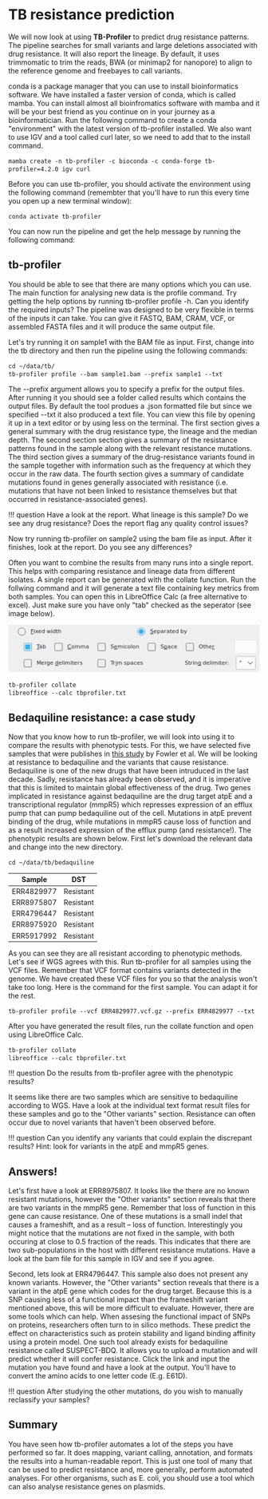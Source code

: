 # TB resistance prediction


We will now look at using **TB-Profiler** to predict drug resistance patterns. The pipeline searches for small variants and large deletions associated with drug resistance. It will also report the lineage. By default, it uses trimmomatic to trim the reads, BWA (or minimap2 for nanopore) to align to the reference genome and freebayes to call variants.

conda is a package manager that you can use to install bioinformatics software. We have installed a faster version of conda, which is called mamba. You can install almost all bioinfromatics software with mamba and it will be your best friend as you continue on in your journey as a bioinformatician. Run the following command to create a conda "environment" with the latest version of tb-profiler installed. We also want to use IGV and a tool called curl later, so we need to add that to the install command.

```
mamba create -n tb-profiler -c bioconda -c conda-forge tb-profiler=4.2.0 igv curl
```

Before you can use tb-profiler, you should activate the environment using the following command (remembter that you'll have to run this every time you open up a new terminal window):

```
conda activate tb-profiler
```

You can now run the pipeline and get the help message by running the following command:

## tb-profiler

You should be able to see that there are many options which you can use. The main function for analysing new data is the profile command. Try getting the help options by running tb-profiler profile -h. Can you identify the required inputs? The pipeline was designed to be very flexible in terms of the inputs it can take. You can give it FASTQ, BAM, CRAM, VCF, or assembled FASTA files and it will produce the same output file.

Let's try running it on sample1 with the BAM file as input. First, change into the tb directory and then run the pipeline using the following commands:

```
cd ~/data/tb/
tb-profiler profile --bam sample1.bam --prefix sample1 --txt
```

The --prefix argument allows you to specify a prefix for the output files. After running it you should see a folder called results which contains the output files. By default the tool produes a .json formatted file but since we specified --txt it also produced a text file. You can view this file by opening it up in a text editor or by using less on the terminal. The first section gives a general summary with the drug resistance type, the lineage and the median depth. The second section section gives a summary of the resistance patterns found in the sample along with the relevant resistance mutations. The third section gives a summary of the drug-resistance variants found in the sample together with information such as the frequency at which they occur in the raw data. The fourth section gives a summary of candidate mutations found in genes generally associated with resistance (i.e. mutations that have not been linked to resistance themselves but that occurred in resistance-associated genes).

!!! question
    Have a look at the report. What lineage is this sample? Do we see any drug resistance? Does the report flag any quality control issues?

Now try running tb-profiler on sample2 using the bam file as input. After it finishes, look at the report. Do you see any differences?

Often you want to combine the results from many runs into a single report. This helps with comparing resistance and lineage data from different isolates. A single report can be generated with the collate function. Run the follwing command and it will generate a text file containing key metrics from both samples. You can open this in LibreOffice Calc (a free alternative to excel). Just make sure you have only "tab" checked as the seperator (see image below). 

![](../img/tbprofiler_1.png)

```
tb-profiler collate
libreoffice --calc tbprofiler.txt
```

## Bedaquiline resistance: a case study

Now that you know how to run tb-profiler, we will look into using it to compare the results with phenotypic tests. For this, we have selected five samples that were publishes in [this study](https://elifesciences.org/articles/75046) by Fowler et al. We will be looking at resistance to bedaquiline and the variants that cause resistance. Bedaquiline is one of the new drugs that have been intruduced in the last decade. Sadly, resistance has already been observed, and it is imperative that this is limited to maintain global effectiveness of the drug. Two genes implicated in resistance against bedaquiline are the drug target atpE and a transcriptional regulator (mmpR5) which represses expression of an efflux pump that can pump bedaquiline out of the cell. Mutations in atpE prevent binding of the drug, while mutations in mmpR5 cause loss of function and as a result increased expression of the efflux pump (and resistance!). The phenotypic results are shown below. First let's download the relevant data and change into the new directory. 

```
cd ~/data/tb/bedaquiline
```

| Sample |	DST |
|-----|------|
| ERR4829977 |	Resistant|
| ERR8975807 |	Resistant|
| ERR4796447 |	Resistant|
| ERR8975920 |	Resistant|
| ERR5917992 |	Resistant|

As you can see they are all resistant according to phenotypic methods. Let's see if WGS agrees with this. Run tb-profiler for all samples using the VCF files. Remember that VCF format contains variants detected in the genome. We have created these VCF files for you so that the analysis won't take too long. Here is the command for the first sample. You can adapt it for the rest. 

```
tb-profiler profile --vcf ERR4829977.vcf.gz --prefix ERR4829977 --txt
```

After you have generated the result files, run the collate function and open using LibreOffice Calc. 

```
tb-profiler collate
libreoffice --calc tbprofiler.txt
```

!!! question
    Do the results from tb-profiler agree with the phenotypic results? 

It seems like there are two samples which are sensitive to bedaquiline according to WGS. Have a look at the individual text format result files for these samples and go to the "Other variants" section. Resistance can often occur due to novel variants that haven't been observed before. 

!!! question
    Can you identify any variants that could explain the discrepant results? Hint: look for variants in the atpE and mmpR5 genes. 

## Answers!

Let's first have a look at ERR8975807. It looks like the there are no known resistant mutations, however the "Other variants" section reveals that there are two variants in the mmpR5 gene. Remember that loss of function in this gene can cause resistance. One of these mutations is a small indel that causes a frameshift, and as a result – loss of function. Interestingly you might notice that the mutations are not fixed in the sample, with both occuring at close to 0.5 fraction of the reads. This indicates that there are two sub-populations in the host with different resistance mutations. Have a look at the bam file for this sample in IGV and see if you agree.

Second, lets look at ERR4796447. This sample also does not present any known variants. However, the "Other variants" section reveals that there is a variant in the atpE gene which codes for the drug target. Because this is a SNP causing less of a functional impact than the frameshift variant mentioned above, this will be more difficult to evaluate. However, there are some tools which can help. When assesing the functional impact of SNPs on proteins, researchers often turn to in silico methods. These predict the effect on characteristics such as protein stability and ligand binding affinity using a protein model. One such tool already exists for bedaquiline resistance called SUSPECT-BDQ. It allows you to upload a mutation and will predict whether it will confer resistance. Click the link and input the mutation you have found and have a look at the output. You'll have to convert the amino acids to one letter code (E.g. E61D). 

!!! question
    After studying the other mutations, do you wish to manually reclassify your samples? 

## Summary

You have seen how tb-profiler automates a lot of the steps you have performed so far. It does mapping, variant calling, annotation, and formats the results into a human-readable report. This is just one tool of many that can be used to predict resistance and, more generally, perform automated analyses. For other organisms, such as E. coli, you should use a tool which can also analyse resistance genes on plasmids. 